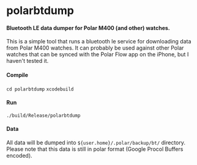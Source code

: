 # polarbtdump

#### Bluetooth LE data dumper for Polar M400 (and other) watches.

This is a simple tool that runs a bluetooth le service for downloading data from 
Polar M400 watches. It can probably be used against other Polar watches that
can be synced with the Polar Flow app on the iPhone, but I haven't tested it.

#### Compile

`cd polarbtdump`
`xcodebuild`

#### Run

`./build/Release/polarbtdump`

#### Data

All data will be dumped into `${user.home}/.polar/backup/bt/` directory. Please
note that this data is still in polar format (Google Procol Buffers encoded).
